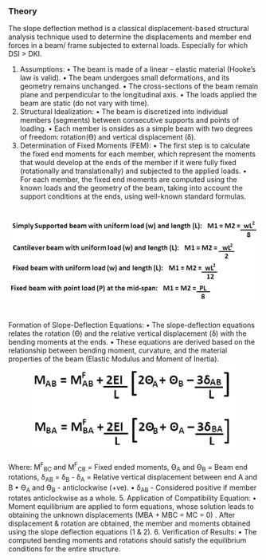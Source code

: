 ### Theory

The slope deflection method is a classical displacement-based structural analysis technique used to determine the displacements and member end forces in a beam/ frame subjected to external loads. Especially for which DSI > DKI. 
1. Assumptions: 
•	The beam is made of a linear – elastic material (Hooke’s law is valid).
•	The beam undergoes small deformations, and its geometry remains unchanged. 
•	The cross-sections of the beam remain plane and perpendicular to the longitudinal axis. 
•	The loads applied the beam are static (do not vary with time). 
2. Structural Idealization: 
•	The beam is discretized into individual members (segments) between consecutive supports and points of loading. 
•	Each member is onsides as a simple beam with two degrees of freedom: rotation(Ɵ) and vertical displacement (δ). 
3. Determination of Fixed Moments (FEM):
•	The first step is to calculate the fixed end moments for each member, which represent the moments that would develop at the ends of the member if it were fully fixed (rotationally and translationally) and subjected to the applied loads. 
•	For each member, the fixed end moments are computed using the known loads and the geometry of the beam, taking into account the support conditions at the ends, using well-known standard formulas. 
<br>

<div align="center"><img src="images/F1.png"></div>
<br>
<br>
Formation of Slope-Deflection Equations: 
•	The slope-deflection equations relates the rotation (Ɵ) and the relative vertical displacement (δ) with the bending moments at the ends.
•	These equations are derived based on the relationship between bending moment, curvature, and the material properties of the beam (Elastic Modulus and Moment of Inertia). 
<br>
<div align="center"><img src="images/f2.png"></div>
<br>
Where: M<sup>F</sup><sub>BC</sub> and M<sup>F</sup><sub>CB</sub> = Fixed ended moments, Ɵ<sub>A</sub> and Ɵ<sub>B</sub> = Beam end rotations, δ<sub>AB</sub> = δ<sub>B</sub> - δ<sub>A</sub> = Relative vertical displacement between end A and B
•	Ɵ<sub>A</sub> and Ɵ<sub>B</sub> - anticlockwise (+ve).
•	δ<sub>AB</sub> - Considered positive if member rotates anticlockwise as a whole.
5. Application of Compatibility  Equation:
•	Moment equilibrium are applied to form equations, whose solution leads to obtaining the unknown displacements (MBA + MBC = MC = 0) . After displacement & rotation are obtained, the member and moments obtained using the slope deflection equations (1 & 2).
6. Verification of Results:
•	The computed bending moments and rotations should satisfy the equilibrium conditions for the entire structure. 
